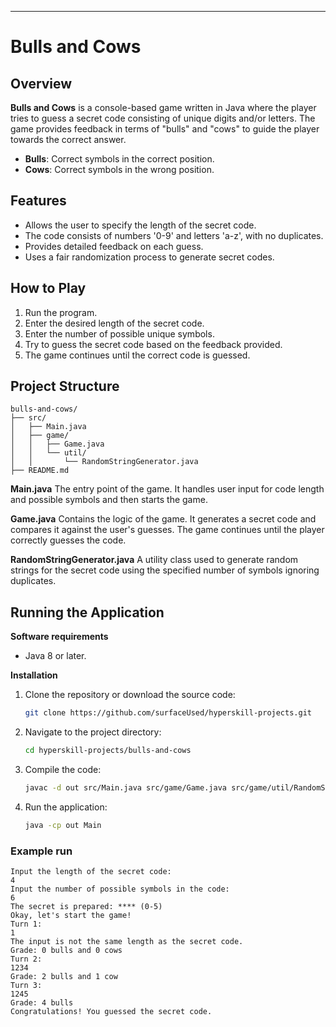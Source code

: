 ---

# Bulls and Cows

## Overview

**Bulls and Cows** is a console-based game written in Java where the player tries to guess a secret code consisting of unique digits and/or letters. The game provides feedback in terms of "bulls" and "cows" to guide the player towards the correct answer.

- **Bulls**: Correct symbols in the correct position.
- **Cows**: Correct symbols in the wrong position.

## Features

- Allows the user to specify the length of the secret code.
- The code consists of numbers '0-9' and letters 'a-z', with no duplicates.
- Provides detailed feedback on each guess.
- Uses a fair randomization process to generate secret codes.

## How to Play

1. Run the program.
2. Enter the desired length of the secret code.
3. Enter the number of possible unique symbols.
4. Try to guess the secret code based on the feedback provided.
5. The game continues until the correct code is guessed.

## Project Structure

```plaintext
bulls-and-cows/
├── src/
│   ├── Main.java
│   ├── game/
│   │   ├── Game.java
│   │   └── util/
│   │       └── RandomStringGenerator.java
├── README.md
```

**Main.java**
The entry point of the game. It handles user input for code length and possible symbols and then starts the game.

**Game.java**
Contains the logic of the game. It generates a secret code and compares it against the user's guesses. The game continues until the player correctly guesses the code.

**RandomStringGenerator.java**
A utility class used to generate random strings for the secret code using the specified number of symbols ignoring duplicates.

## Running the Application

**Software requirements**

- Java 8 or later.

**Installation**

1. Clone the repository or download the source code:

    ```bash
    git clone https://github.com/surfaceUsed/hyperskill-projects.git
    ```

2. Navigate to the project directory:

    ```bash
    cd hyperskill-projects/bulls-and-cows
    ```

3. Compile the code:

    ```bash
    javac -d out src/Main.java src/game/Game.java src/game/util/RandomStringGenerator.java
    ```

4. Run the application:

    ```bash
    java -cp out Main
    ```

### Example run
```plaintext
Input the length of the secret code:
4
Input the number of possible symbols in the code:
6
The secret is prepared: **** (0-5)
Okay, let's start the game!
Turn 1:
1
The input is not the same length as the secret code.
Grade: 0 bulls and 0 cows
Turn 2:
1234
Grade: 2 bulls and 1 cow
Turn 3:
1245
Grade: 4 bulls
Congratulations! You guessed the secret code.
```
